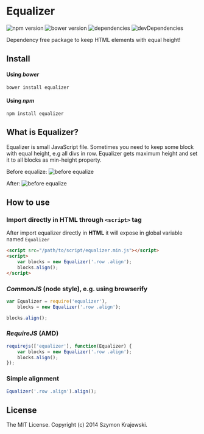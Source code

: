 Equalizer
===========================
![npm version](https://img.shields.io/npm/v/equalizer.svg?style=flat-square)
![bower version](https://img.shields.io/bower/v/equalizer.svg?style=flat-square)
![dependencies](https://img.shields.io/david/skrajewski/equalizer.svg?style=flat-square)
![devDependencies](https://img.shields.io/david/dev/skrajewski/equalizer.svg?style=flat-square)

Dependency free package to keep HTML elements with equal height!

## Install

#### Using _bower_
```
bower install equalizer
```

#### Using _npm_

```
npm install equalizer
```

## What is Equalizer?

Equalizer is small JavaScript file. Sometimes you need to keep some block with equal height, e.g all divs in row. Equalizer gets maximum height and set it to all blocks as min-height property. 

Before equalize:
![before equalize](http://i.imgur.com/4NWL6Sk.png, "Blocks before equalize")

After:
![before equalize](http://i.imgur.com/lq7EUcd.png, "Blocks after equalize")

## How to use

### Import directly in HTML through `<script>` tag

After import equalizer directly in **HTML** it will expose in global variable named `Equalizer`

```html
<script src="/path/to/script/equalizer.min.js"></script>
<script>
    var blocks = new Equalizer('.row .align');
    blocks.align();
</script>
```

### *CommonJS* (node style), e.g. using browserify 
```javascript
var Equalizer = require('equalizer'),
    blocks = new Equalizer('.row .align');

blocks.align();
```

### *RequireJS* (AMD) 
```javascript
requirejs(['equalizer'], function(Equalizer) {
    var blocks = new Equalizer('.row .align');
    blocks.align();
});
```

### Simple alignment
```javascript
Equalizer('.row .align').align();
```

## License
The MIT License. Copyright (c) 2014 Szymon Krajewski.
